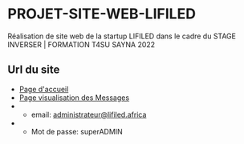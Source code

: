 # PROJET-SITE-WEB-LIFILED
Réalisation de site web de la startup LIFILED dans le cadre du STAGE INVERSER | FORMATION T4SU SAYNA 2022

## Url du site
- [Page d'accueil](https://amani-arnaud.github.io/PROJET-SITE-WEB-LIFILED)
- [Page visualisation des Messages](https://amani-arnaud.github.io/PROJET-SITE-WEB-LIFILED/lifiled-admin)
- - email: administrateur@lifiled.africa
- - Mot de passe: superADMIN